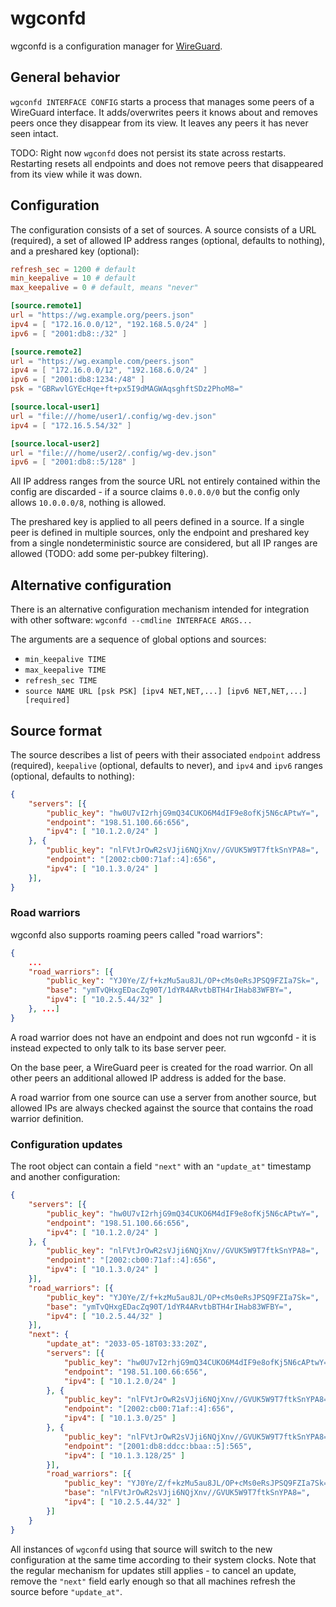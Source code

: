 wgconfd
===

wgconfd is a configuration manager for [WireGuard](https://wireguard.com).

General behavior
---
`wgconfd INTERFACE CONFIG` starts a process that manages some peers of a WireGuard interface. It adds/overwrites peers it knows about and removes peers once they disappear from its view. It leaves any peers it has never seen intact.

TODO: Right now `wgconfd` does not persist its state across restarts. Restarting resets all endpoints and does not remove peers that disappeared from its view while it was down.

Configuration
---

The configuration consists of a set of sources. A source consists of a URL (required), a set of allowed IP address ranges (optional, defaults to nothing), and a preshared key (optional):

```toml
refresh_sec = 1200 # default
min_keepalive = 10 # default
max_keepalive = 0 # default, means "never"

[source.remote1]
url = "https://wg.example.org/peers.json"
ipv4 = [ "172.16.0.0/12", "192.168.5.0/24" ]
ipv6 = [ "2001:db8::/32" ]

[source.remote2]
url = "https://wg.example.com/peers.json"
ipv4 = [ "172.16.0.0/12", "192.168.6.0/24" ]
ipv6 = [ "2001:db8:1234:/48" ]
psk = "GBRwvlGYEcHqe+ft+px5I9dMAGWAqsghftSDz2PhoM8="

[source.local-user1]
url = "file:///home/user1/.config/wg-dev.json"
ipv4 = [ "172.16.5.54/32" ]

[source.local-user2]
url = "file:///home/user2/.config/wg-dev.json"
ipv6 = [ "2001:db8::5/128" ]
```

All IP address ranges from the source URL not entirely contained within the config are discarded - if a source claims `0.0.0.0/0` but the config only allows `10.0.0.0/8`, nothing is allowed.

The preshared key is applied to all peers defined in a source. If a single peer is defined in multiple sources, only the endpoint and preshared key from a single nondeterministic source are considered, but all IP ranges are allowed (TODO: add some per-pubkey filtering).

Alternative configuration
---

There is an alternative configuration mechanism intended for integration with other software: `wgconfd --cmdline INTERFACE ARGS...`

The arguments are a sequence of global options and sources:

 - `min_keepalive TIME`
 - `max_keepalive TIME`
 - `refresh_sec TIME`
 - `source NAME URL [psk PSK] [ipv4 NET,NET,...] [ipv6 NET,NET,...] [required]`

Source format
---

The source describes a list of peers with their associated `endpoint` address (required), `keepalive` (optional, defaults to never), and `ipv4` and `ipv6` ranges (optional, defaults to nothing):

```json
{
	"servers": [{
		"public_key": "hw0U7vI2rhjG9mQ34CUKO6M4dIF9e8ofKj5N6cAPtwY=",
		"endpoint": "198.51.100.66:656",
		"ipv4": [ "10.1.2.0/24" ]
	}, {
		"public_key": "nlFVtJrOwR2sVJji6NQjXnv//GVUK5W9T7ftkSnYPA8=",
		"endpoint": "[2002:cb00:71af::4]:656",
		"ipv4": [ "10.1.3.0/24" ]
	}],
}
```

### Road warriors
wgconfd also supports roaming peers called "road warriors":

```json
{
	...
	"road_warriors": [{
		"public_key": "YJ0Ye/Z/f+kzMu5au8JL/OP+cMs0eRsJPSQ9FZIa7Sk=",
		"base": "ymTvQHxgEDacZq90T/1dYR4ARvtbBTH4rIHab83WFBY=",
		"ipv4": [ "10.2.5.44/32" ]
	}, ...]
}
```

A road warrior does not have an endpoint and does not run wgconfd - it is instead expected to only talk to its base server peer.

On the base peer, a WireGuard peer is created for the road warrior. On all other peers an additional allowed IP address is added for the base.

A road warrior from one source can use a server from another source, but allowed IPs are always checked against the source that contains the road warrior definition.

### Configuration updates
The root object can contain a field `"next"` with an `"update_at"` timestamp and another configuration:

```json
{
	"servers": [{
		"public_key": "hw0U7vI2rhjG9mQ34CUKO6M4dIF9e8ofKj5N6cAPtwY=",
		"endpoint": "198.51.100.66:656",
		"ipv4": [ "10.1.2.0/24" ]
	}, {
		"public_key": "nlFVtJrOwR2sVJji6NQjXnv//GVUK5W9T7ftkSnYPA8=",
		"endpoint": "[2002:cb00:71af::4]:656",
		"ipv4": [ "10.1.3.0/24" ]
	}],
	"road_warriors": [{
		"public_key": "YJ0Ye/Z/f+kzMu5au8JL/OP+cMs0eRsJPSQ9FZIa7Sk=",
		"base": "ymTvQHxgEDacZq90T/1dYR4ARvtbBTH4rIHab83WFBY=",
		"ipv4": [ "10.2.5.44/32" ]
	}],
	"next": {
		"update_at": "2033-05-18T03:33:20Z",
		"servers": [{
			"public_key": "hw0U7vI2rhjG9mQ34CUKO6M4dIF9e8ofKj5N6cAPtwY=",
			"endpoint": "198.51.100.66:656",
			"ipv4": [ "10.1.2.0/24" ]
		}, {
			"public_key": "nlFVtJrOwR2sVJji6NQjXnv//GVUK5W9T7ftkSnYPA8=",
			"endpoint": "[2002:cb00:71af::4]:656",
			"ipv4": [ "10.1.3.0/25" ]
		}, {
			"public_key": "nlFVtJrOwR2sVJji6NQjXnv//GVUK5W9T7ftkSnYPA8=",
			"endpoint": "[2001:db8:ddcc:bbaa::5]:565",
			"ipv4": [ "10.1.3.128/25" ]
		}],
		"road_warriors": [{
			"public_key": "YJ0Ye/Z/f+kzMu5au8JL/OP+cMs0eRsJPSQ9FZIa7Sk=",
			"base": "nlFVtJrOwR2sVJji6NQjXnv//GVUK5W9T7ftkSnYPA8=",
			"ipv4": [ "10.2.5.44/32" ]
		}]
	}
}
```

All instances of `wgconfd` using that source will switch to the new configuration at the same time according to their system clocks. Note that the regular mechanism for updates still applies - to cancel an update, remove the `"next"` field early enough so that all machines refresh the source before `"update_at"`.
